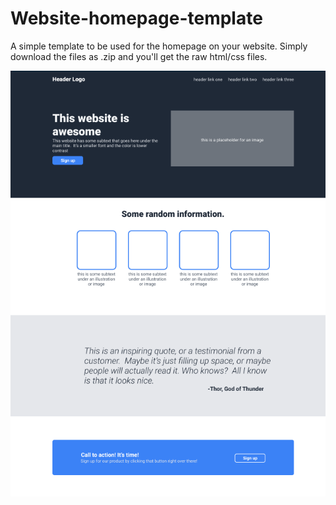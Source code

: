 # Website-homepage-template
A simple template to be used for the homepage on your website.
Simply download the files as .zip and you'll get the raw html/css files.

![example image](images/example.png)
